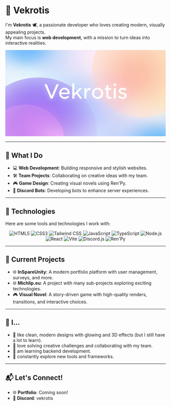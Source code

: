 # 🌟 Vekrotis  

I'm **Vekrotis** 🕊, a passionate developer who loves creating modern, visually appealing projects.  
My main focus is **web development**, with a mission to turn ideas into interactive realities.  

![Background](https://raw.githubusercontent.com/Vekrotis/Vekrotis/refs/heads/main/HHSrwcZ0.jpg)  

---

## 🚀 What I Do  
- 💻 **Web Development**: Building responsive and stylish websites.  
- 🛠 **Team Projects**: Collaborating on creative ideas with my team.  
- 🎮 **Game Design**: Creating visual novels using Ren'Py.  
- 🤖 **Discord Bots**: Developing bots to enhance server experiences.  

---

## 🔧 Technologies  
Here are some tools and technologies I work with:  

<p align="center">
  <img src="https://img.shields.io/badge/HTML-E34F26?style=flat-square&logo=html5&logoColor=white" alt="HTML5">
  <img src="https://img.shields.io/badge/CSS-1572B6?style=flat-square&logo=css3&logoColor=white" alt="CSS3">
  <img src="https://img.shields.io/badge/Tailwind%20CSS-06B6D4?style=flat-square&logo=tailwindcss&logoColor=white" alt="Tailwind CSS">
  <img src="https://img.shields.io/badge/JavaScript-F7DF1E?style=flat-square&logo=javascript&logoColor=black" alt="JavaScript">
  <img src="https://img.shields.io/badge/TypeScript-3178C6?style=flat-square&logo=typescript&logoColor=white" alt="TypeScript">
  <img src="https://img.shields.io/badge/Node.js-339933?style=flat-square&logo=nodedotjs&logoColor=white" alt="Node.js">
  <img src="https://img.shields.io/badge/React-61DAFB?style=flat-square&logo=react&logoColor=black" alt="React">
  <img src="https://img.shields.io/badge/Vite-646CFF?style=flat-square&logo=vite&logoColor=white" alt="Vite">
  <img src="https://img.shields.io/badge/Discord.js-5865F2?style=flat-square&logo=discord&logoColor=white" alt="Discord.js">
  <img src="https://img.shields.io/badge/Ren'Py-1D1F2A?style=flat-square&logo=renpy&logoColor=white" alt="Ren'Py">
</p>

---

## 🌱 Current Projects  
- 🌐 **InSpareUnity**: A modern portfolio platform with user management, surveys, and more.  
- 🌐 **Michlip.eu**: A project with many sub-projects exploring exciting technologies.  
- 🎮 **Visual Novel**: A story-driven game with high-quality renders, transitions, and interactive choices.  

---

## 🌟 I...  
- 🎨 like clean, modern designs with glowing and 3D effects (but I still have a lot to learn).  
- 🧩 love solving creative challenges and collaborating with my team.  
- 🐣 am learning backend development.  
- 🚀 constantly explore new tools and frameworks.  

---

## 📬 Let's Connect!  
- 🌐 **Portfolio**: Coming soon!  
- 💬 **Discord**: vekrotis

